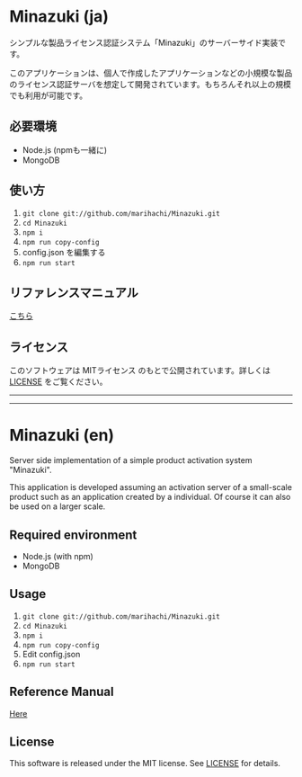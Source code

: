 # Minazuki (ja)
シンプルな製品ライセンス認証システム「Minazuki」のサーバーサイド実装です。

このアプリケーションは、個人で作成したアプリケーションなどの小規模な製品のライセンス認証サーバを想定して開発されています。もちろんそれ以上の規模でも利用が可能です。

## 必要環境
- Node.js (npmも一緒に)
- MongoDB

## 使い方
1. `git clone git://github.com/marihachi/Minazuki.git`
2. `cd Minazuki`
3. `npm i`
4. `npm run copy-config`
5. config.json を編集する
6. `npm run start`

## リファレンスマニュアル
[こちら](./reference-manual/index.md)

## ライセンス
このソフトウェアは MITライセンス のもとで公開されています。詳しくは [LICENSE](LICENSE) をご覧ください。

----
----

# Minazuki (en)
Server side implementation of a simple product activation system "Minazuki".

This application is developed assuming an activation server of a small-scale product such as an application created by a individual. Of course it can also be used on a larger scale.

## Required environment
- Node.js (with npm)
- MongoDB

## Usage
1. `git clone git://github.com/marihachi/Minazuki.git`
2. `cd Minazuki`
3. `npm i`
4. `npm run copy-config`
5. Edit config.json
6. `npm run start`

## Reference Manual
[Here](./reference-manual/index.md)

## License
This software is released under the MIT license. See [LICENSE](LICENSE) for details.

